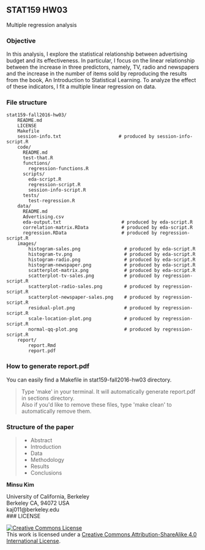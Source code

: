 ## STAT159 HW03

Multiple regression analysis

### Objective 
In this analysis, I explore the statistical relationship between advertising budget and its effectiveness. In particular, I focus on the linear relationship between the increase in three predictors, namely, TV, radio and newspapers and the increase in the number of items sold by reproducing the results from the book, An Introduction to Statistical Learning. To analyze the effect of these indicators, I fit a multiple linear regression on data.


### File structure

```
stat159-fall2016-hw03/
	README.md
	LICENSE
	Makefile
	session-info.txt                     # produced by session-info-script.R
	code/
	  README.md
	  test-that.R
	  functions/
	    regression-functions.R
	  scripts/
	    eda-script.R
	    regression-script.R
	    session-info-script.R
	  tests/
	    test-regression.R
	data/
	  README.md
	  Advertising.csv
	  eda-output.txt                      # produced by eda-script.R
	  correlation-matrix.RData            # produced by eda-script.R
	  regression.RData                    # produced by regression-script.R
	images/
		histogram-sales.png                # produced by eda-script.R
		histogram-tv.png                   # produced by eda-script.R
		histogram-radio.png                # produced by eda-script.R
		histogram-newspaper.png            # produced by eda-script.R
		scatterplot-matrix.png             # produced by eda-script.R
		scatterplot-tv-sales.png           # produced by regression-script.R
		scatterplot-radio-sales.png        # produced by regression-script.R
		scatterplot-newspaper-sales.png    # produced by regression-script.R
		residual-plot.png                  # produced by regression-script.R
		scale-location-plot.png            # produced by regression-script.R
		normal-qq-plot.png                 # produced by regression-script.R
	report/
		report.Rmd
		report.pdf
```


### How to generate report.pdf
You can easily find a Makefile in stat159-fall2016-hw03 directory. 

> Type 'make' in your terminal. It will automatically generate report.pdf in sections directory.  
> Also if you'd like to remove these files, type 'make clean' to automatically remove them.

### Structure of the paper

> * Abstract
> * Introduction
> * Data
> * Methodology
> * Results
> * Conclusions

**Minsu Kim**
<div>
University of California, Berkeley </br>
Berkeley CA, 94072 USA </br>
kaj011@berkeley.edu
</div>
### LICENSE

<a rel="license" href="http://creativecommons.org/licenses/by-sa/4.0/"><img alt="Creative Commons License" style="border-width:0" src="https://i.creativecommons.org/l/by-sa/4.0/88x31.png" /></a><br />This work is licensed under a <a rel="license" href="http://creativecommons.org/licenses/by-sa/4.0/">Creative Commons Attribution-ShareAlike 4.0 International License</a>.